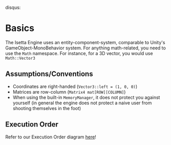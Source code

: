 disqus:
# Basics
The Isetta Engine uses an entity-component-system, comparable to Unity's GameObject-MonoBehavior system.
For anything math-related, you need to use the `Math` namespace. For instance, for a 3D vector, you would use `Math::Vector3`

## Assumptions/Conventions
- Coordinates are right-handed (`Vector3::left = (1, 0, 0)`)
- Matrices are row-column (`Matrix4 mat[ROW][COLUMN]`)
- When using the built-in `MemoryManager`, it does not protect you against yourself (in general the engine does 
not protect a naive user from shooting themselves in the foot)

## Execution Order
Refer to our Execution Order diagram [here](../images/engine_architecture/execution_order.png)!